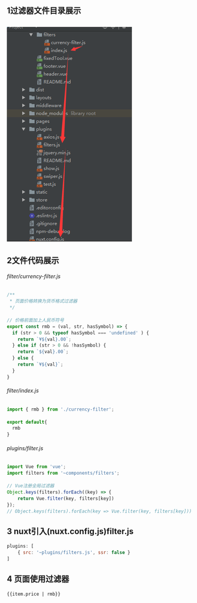 ## 1过滤器文件目录展示
![](filter.png)
---

## 2文件代码展示
###### filter/currency-filter.js
```js
/**
 * 页面价格转换为货币格式过滤器
 */

// 价格前面加上人民币符号
export const rmb = (val, str, hasSymbol) => {
  if (str > 0 && typeof hasSymbol === 'undefined' ) {
    return `¥${val}.00`;
  } else if (str > 0 && !hasSymbol) {
    return `${val}.00`;
  } else {
    return `¥${val}`;
  }
}

```

###### filter/index.js
```js
import { rmb } from './currency-filter';

export default{
  rmb
}
```

###### plugins/filter.js
```js
import Vue from 'vue';
import filters from '~components/filters';

// Vue注册全局过滤器
Object.keys(filters).forEach((key) => {
    return Vue.filter(key, filters[key])
});
// Object.keys(filters).forEach(key => Vue.filter(key, filters[key]))
```

## 3 nuxt引入(nuxt.config.js)filter.js
```js
plugins: [
    { src: '~plugins/filters.js', ssr: false }
]
```

## 4 页面使用过滤器
```html
{{item.price | rmb}}
```
